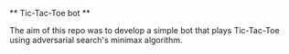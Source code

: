 ** Tic-Tac-Toe bot **

The aim of this repo was to develop a simple bot that plays Tic-Tac-Toe using adversarial search's minimax algorithm.
